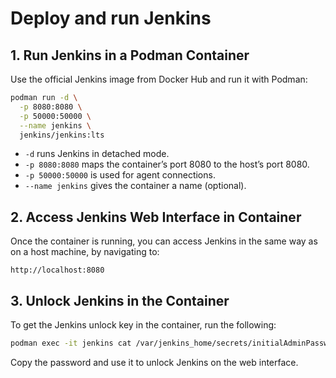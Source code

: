 # Deploy and run Jenkins 


## 1. **Run Jenkins in a Podman Container**

   Use the official Jenkins image from Docker Hub and run it with Podman:
   ```bash
   podman run -d \
     -p 8080:8080 \
     -p 50000:50000 \
     --name jenkins \
     jenkins/jenkins:lts
   ```

   - `-d` runs Jenkins in detached mode.
   - `-p 8080:8080` maps the container’s port 8080 to the host’s port 8080.
   - `-p 50000:50000` is used for agent connections.
   - `--name jenkins` gives the container a name (optional).

## 2. **Access Jenkins Web Interface in Container**
   Once the container is running, you can access Jenkins in the same way as on a host machine, by navigating to:
   ```
   http://localhost:8080
   ```

## 3. **Unlock Jenkins in the Container**
   To get the Jenkins unlock key in the container, run the following:
   ```bash
   podman exec -it jenkins cat /var/jenkins_home/secrets/initialAdminPassword
   ```

   Copy the password and use it to unlock Jenkins on the web interface.

